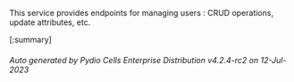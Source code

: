 






This service provides endpoints for managing users : CRUD operations, update attributes, etc.

[:summary]

###### Auto generated by Pydio Cells Enterprise Distribution v4.2.4-rc2 on 12-Jul-2023
